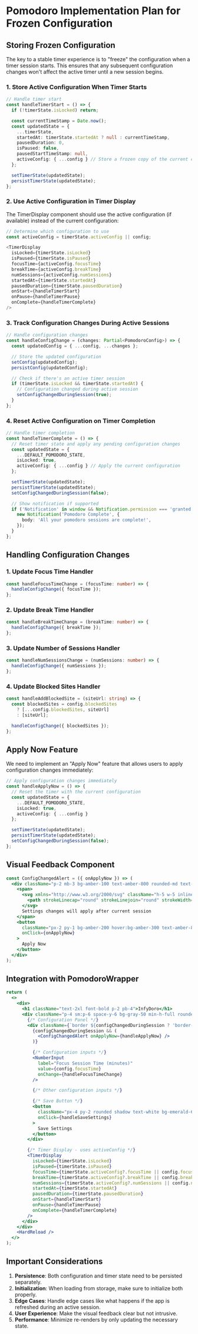 # Pomodoro Implementation Plan for Frozen Configuration

## Storing Frozen Configuration

The key to a stable timer experience is to "freeze" the configuration when a timer session starts. This ensures that any subsequent configuration changes won't affect the active timer until a new session begins.

### 1. Store Active Configuration When Timer Starts

```typescript
// Handle timer start
const handleTimerStart = () => {
  if (!timerState.isLocked) return;

  const currentTimeStamp = Date.now();
  const updatedState = {
    ...timerState,
    startedAt: timerState.startedAt ? null : currentTimeStamp,
    pausedDuration: 0,
    isPaused: false,
    pausedStartTimeStamp: null,
    activeConfig: { ...config } // Store a frozen copy of the current configuration
  };

  setTimerState(updatedState);
  persistTimerState(updatedState);
};
```

### 2. Use Active Configuration in Timer Display

The TimerDisplay component should use the active configuration (if available) instead of the current configuration:

```typescript
// Determine which configuration to use
const activeConfig = timerState.activeConfig || config;

<TimerDisplay
  isLocked={timerState.isLocked}
  isPaused={timerState.isPaused}
  focusTime={activeConfig.focusTime}
  breakTime={activeConfig.breakTime}
  numSessions={activeConfig.numSessions}
  startedAt={timerState.startedAt}
  pausedDuration={timerState.pausedDuration}
  onStart={handleTimerStart}
  onPause={handleTimerPause}
  onComplete={handleTimerComplete}
/>
```

### 3. Track Configuration Changes During Active Sessions

```typescript
// Handle configuration changes
const handleConfigChange = (changes: Partial<PomodoroConfig>) => {
  const updatedConfig = { ...config, ...changes };

  // Store the updated configuration
  setConfig(updatedConfig);
  persistConfig(updatedConfig);

  // Check if there's an active timer session
  if (timerState.isLocked && timerState.startedAt) {
    // Configuration changed during active session
    setConfigChangedDuringSession(true);
  }
};
```

### 4. Reset Active Configuration on Timer Completion

```typescript
// Handle timer completion
const handleTimerComplete = () => {
  // Reset timer state and apply any pending configuration changes
  const updatedState = {
    ...DEFAULT_POMODORO_STATE,
    isLocked: true,
    activeConfig: { ...config } // Apply the current configuration
  };

  setTimerState(updatedState);
  persistTimerState(updatedState);
  setConfigChangedDuringSession(false);

  // Show notification if supported
  if ('Notification' in window && Notification.permission === 'granted') {
    new Notification('Pomodoro Complete', {
      body: 'All your pomodoro sessions are complete!',
    });
  }
};
```

## Handling Configuration Changes

### 1. Update Focus Time Handler

```typescript
const handleFocusTimeChange = (focusTime: number) => {
  handleConfigChange({ focusTime });
};
```

### 2. Update Break Time Handler

```typescript
const handleBreakTimeChange = (breakTime: number) => {
  handleConfigChange({ breakTime });
};
```

### 3. Update Number of Sessions Handler

```typescript
const handleNumSessionsChange = (numSessions: number) => {
  handleConfigChange({ numSessions });
};
```

### 4. Update Blocked Sites Handler

```typescript
const handleAddBlockedSite = (siteUrl: string) => {
  const blockedSites = config.blockedSites
    ? [...config.blockedSites, siteUrl]
    : [siteUrl];

  handleConfigChange({ blockedSites });
};
```

## Apply Now Feature

We need to implement an "Apply Now" feature that allows users to apply configuration changes immediately:

```typescript
// Apply configuration changes immediately
const handleApplyNow = () => {
  // Reset the timer with the current configuration
  const updatedState = {
    ...DEFAULT_POMODORO_STATE,
    isLocked: true,
    activeConfig: { ...config }
  };

  setTimerState(updatedState);
  persistTimerState(updatedState);
  setConfigChangedDuringSession(false);
};
```

## Visual Feedback Component

```jsx
const ConfigChangedAlert = ({ onApplyNow }) => (
  <div className="p-2 mb-3 bg-amber-100 text-amber-800 rounded-md text-sm flex items-center justify-between">
    <span>
      <svg xmlns="http://www.w3.org/2000/svg" className="h-5 w-5 inline mr-1" fill="none" viewBox="0 0 24 24" stroke="currentColor">
        <path strokeLinecap="round" strokeLinejoin="round" strokeWidth={2} d="M12 9v2m0 4h.01m-6.938 4h13.856c1.54 0 2.502-1.667 1.732-3L13.732 4c-.77-1.333-2.694-1.333-3.464 0L3.34 16c-.77 1.333.192 3 1.732 3z" />
      </svg>
      Settings changes will apply after current session
    </span>
    <button
      className="px-2 py-1 bg-amber-200 hover:bg-amber-300 text-amber-800 rounded-md text-xs font-medium transition-colors"
      onClick={onApplyNow}
    >
      Apply Now
    </button>
  </div>
);
```

## Integration with PomodoroWrapper

```jsx
return (
  <>
    <div>
      <h1 className="text-2xl font-bold p-2 pb-4">InfyDoro</h1>
      <div className="p-4 sm:p-6 space-y-6 bg-gray-50 min-h-full rounded-md shadow-md">
        {/* Configuration Panel */}
        <div className={`border ${configChangedDuringSession ? 'border-amber-400' : 'border-gray-200'} rounded-2xl shadow p-4 sm:p-6 bg-white flex flex-col gap-4`}>
          {configChangedDuringSession && (
            <ConfigChangedAlert onApplyNow={handleApplyNow} />
          )}

          {/* Configuration inputs */}
          <NumberInput
            label="Focus Session Time (minutes)"
            value={config.focusTime}
            onChange={handleFocusTimeChange}
          />

          {/* Other configuration inputs */}

          {/* Save Button */}
          <button
            className="px-4 py-2 rounded shadow text-white bg-emerald-600 hover:bg-emerald-700 focus:outline-none focus:ring-2 focus:ring-emerald-400"
            onClick={handleSaveSettings}
          >
            Save Settings
          </button>
        </div>

        {/* Timer Display - uses activeConfig */}
        <TimerDisplay
          isLocked={timerState.isLocked}
          isPaused={timerState.isPaused}
          focusTime={timerState.activeConfig?.focusTime || config.focusTime}
          breakTime={timerState.activeConfig?.breakTime || config.breakTime}
          numSessions={timerState.activeConfig?.numSessions || config.numSessions}
          startedAt={timerState.startedAt}
          pausedDuration={timerState.pausedDuration}
          onStart={handleTimerStart}
          onPause={handleTimerPause}
          onComplete={handleTimerComplete}
        />
      </div>
    </div>
    <HardReload />
  </>
);
```

## Important Considerations

1. **Persistence**: Both configuration and timer state need to be persisted separately.
2. **Initialization**: When loading from storage, make sure to initialize both properly.
3. **Edge Cases**: Handle edge cases like what happens if the app is refreshed during an active session.
4. **User Experience**: Make the visual feedback clear but not intrusive.
5. **Performance**: Minimize re-renders by only updating the necessary state.
